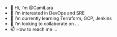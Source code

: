- 👋 Hi, I’m @CamiLara
- 👀 I’m interested in DevOps and SRE 
- 🌱 I’m currently learning Terraform, GCP, Jenkins
- 💞️ I’m looking to collaborate on ...
- 📫 How to reach me ...

<!---
CamiLara/CamiLara is a ✨ special ✨ repository because its `README.md` (this file) appears on your GitHub profile.
You can click the Preview link to take a look at your changes.
--->
